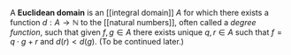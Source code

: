 A **Euclidean domain** is an [[integral domain]] $A$ for which there exists a function $d: A \to \mathbb{N}$ to the [[natural numbers]], often called a *degree function*, such that given $f, g \in A$ there exists unique $q, r \in A$ such that $f = q \cdot g + r$ and $d(r) \lt d(g)$. (To be continued later.) 